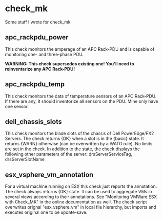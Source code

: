 # check_mk 

Some stuff I wrote for check_mk

## apc_rackpdu_power
  
This check monitors the amperage of an APC Rack-PDU and is capable of monitoring one- and three-phase PDU.

**WARNING: This check supersedes existing one! You'll need to reinventarize any APC Rack-PDU!**

## apc_rackpdu_temp
  
This check monitors the data of temperature sensors of an APC Rack-PDU. If there are any, it should inventorize all sensors on the PDU. Mine only have one sensor.

## dell_chassis_slots

This check monitors the blade slots of the chassis of Dell PowerEdge/FX2 Servers.  The check returns {OK} when a slot is in the {basic} state. It returns {WARN} otherwise (can be overwritten by a WATO rule).  No limits are set in the check.  In addition to the state, the check displays the following other parameters of the server: drsServerServiceTag, drsServerSlotName

## esx_vsphere_vm_annotation

 For a virtual machine running on ESX this check just reports the annotation. The check always returns {OK} state. It can be used to aggregate VMs in several views according to their annotations. See "Monitoring VMWare ESX with Check_MK" in the online documentation as well. The check script overwrites orignal "esx_vsphere_vm" in local file hierarchy, but imports and executes original one to be update-save.
